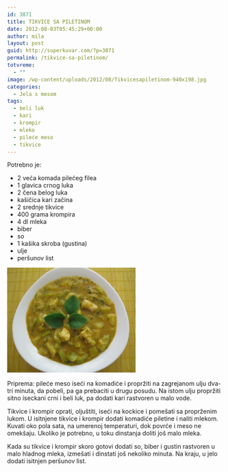 ```yaml
---
id: 3871
title: TIKVICE SA PILETINOM
date: 2012-08-03T05:45:29+00:00
author: mila
layout: post
guid: http://superkuvar.com/?p=3871
permalink: /tikvice-sa-piletinom/
totvreme:
  - ""
image: /wp-content/uploads/2012/08/Tikvicesapiletinom-940x198.jpg
categories:
  - Jela s mesom
tags:
  - beli luk
  - kari
  - krompir
  - mleko
  - pileće meso
  - tikvice
---
```

Potrebno je:

  * 2 veća komada pilećeg filea
  * 1 glavica crnog luka
  * 2 čena belog luka
  * kašičica kari začina
  * 2 srednje tikvice
  * 400 grama krompira
  * 4 dl mleka
  * biber
  * so
  * 1 kašika skroba (gustina)
  * ulje
  * peršunov list

<img class="alignnone size-medium wp-image-3873" title="Tikvicesapiletinom" src="/wp-content/uploads/2012/08/Tikvicesapiletinom-e1343913125255-300x245.jpg" alt="" width="300" height="245" /> 

Priprema: pileće meso iseći na komadiće i propržiti na zagrejanom ulju dva-tri minuta, da pobeli, pa ga prebaciti u drugu posudu. Na istom ulju propržiti sitno iseckani crni i beli luk, pa dodati kari rastvoren u malo vode.

Tikvice i krompir oprati, oljuštiti, iseći na kockice i pomešati sa proprženim lukom. U isitnjene tikvice i krompir dodati komadiće piletine i naliti mlekom. Kuvati oko pola sata, na umerenoj temperaturi, dok povrće i meso ne omekšaju. Ukoliko je potrebno, u toku dinstanja doliti još malo mleka.

Kada su tikvice i krompir skoro gotovi dodati so, biber i gustin rastvoren u malo hladnog mleka, izmešati i dinstati još nekoliko minuta. Na kraju, u jelo dodati isitnjen peršunov list.